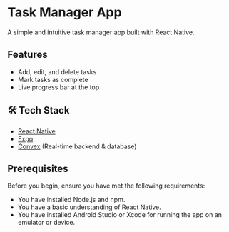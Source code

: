 # Task Manager App

A simple and intuitive task manager app built with React Native.

## Features

- Add, edit, and delete tasks
- Mark tasks as complete
- Live progress bar at the top

## 🛠️ Tech Stack

- [React Native](https://reactnative.dev/)
- [Expo](https://expo.dev/)
- [Convex](https://convex.dev/) (Real-time backend & database)

## Prerequisites

Before you begin, ensure you have met the following requirements:

- You have installed Node.js and npm.
- You have a basic understanding of React Native.
- You have installed Android Studio or Xcode for running the app on an emulator or device.
